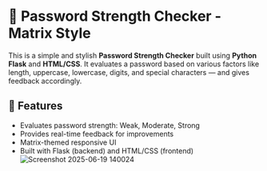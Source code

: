 # 🔐 Password Strength Checker - Matrix Style

This is a simple and stylish **Password Strength Checker** built using **Python Flask** and **HTML/CSS**. It evaluates a password based on various factors like length, uppercase, lowercase, digits, and special characters — and gives feedback accordingly.

## 🚀 Features

- Evaluates password strength: Weak, Moderate, Strong
- Provides real-time feedback for improvements
- Matrix-themed responsive UI
- Built with Flask (backend) and HTML/CSS (frontend)
![Screenshot 2025-06-19 140024](https://github.com/user-attachments/assets/6a535d5b-ef44-410a-81cd-cafab1151832)
